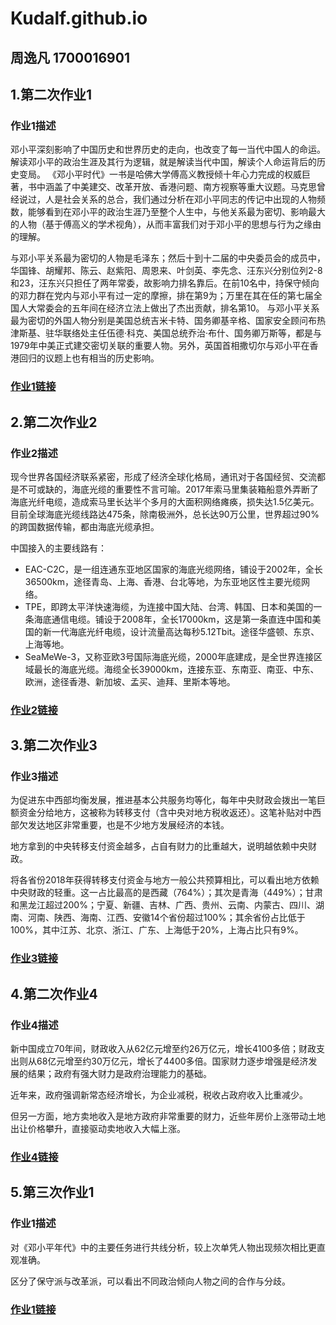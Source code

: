 # Kudalf.github.io

## 周逸凡 1700016901

## 1.第二次作业1

### 作业1描述

邓小平深刻影响了中国历史和世界历史的走向，也改变了每一当代中国人的命运。解读邓小平的政治生涯及其行为逻辑，就是解读当代中国，解读个人命运背后的历史变局。
《邓小平时代》一书是哈佛大学傅高义教授倾十年心力完成的权威巨著，书中涵盖了中美建交、改革开放、香港问题、南方视察等重大议题。马克思曾经说过，人是社会关系的总合，我们通过分析在邓小平同志的传记中出现的人物频数，能够看到在邓小平的政治生涯乃至整个人生中，与他关系最为密切、影响最大的人物（基于傅高义的学术视角），从而丰富我们对于邓小平的思想与行为之缘由的理解。

与邓小平关系最为密切的人物是毛泽东；然后十到十二届的中央委员会的成员中，华国锋、胡耀邦、陈云、赵紫阳、周恩来、叶剑英、李先念、汪东兴分别位列2-8和23，汪东兴只担任了两年常委，故影响力排名靠后。在前10名中，持保守倾向的邓力群在党内与邓小平有过一定的摩擦，排在第9为；万里在其在任的第七届全国人大常委会的五年间在经济立法上做出了杰出贡献，排名第10。
与邓小平关系最为密切的外国人物分别是美国总统吉米卡特、国务卿基辛格、国家安全顾问布热津斯基、驻华联络处主任伍德·科克、美国总统乔治·布什、国务卿万斯等，都是与1979年中美正式建交密切关联的重要人物。另外，英国首相撒切尔与邓小平在香港回归的议题上也有相当的历史影响。


### [作业1链接][1]


## 2.第二次作业2

### 作业2描述

现今世界各国经济联系紧密，形成了经济全球化格局，通讯对于各国经贸、交流都是不可或缺的，海底光缆的重要性不言可喻。2017年索马里集装箱船意外弄断了海底光纤电缆，造成索马里长达半个多月的大面积网络瘫痪，损失达1.5亿美元。目前全球海底光缆线路达475条，除南极洲外，总长达90万公里，世界超过90%的跨国数据传输，都由海底光缆承担。

中国接入的主要线路有：
* EAC-C2C，是一组连通东亚地区国家的海底光缆网络，铺设于2002年，全长36500km，途径青岛、上海、香港、台北等地，为东亚地区性主要光缆网络。
* TPE，即跨太平洋快速海缆，为连接中国大陆、台湾、韩国、日本和美国的一条海底通信电缆。铺设于2008年，全长17000km，这是第一条直连中国和美国的新一代海底光纤电缆，设计流量高达每秒5.12Tbit。途径华盛顿、东京、上海等地。
* SeaMeWe-3，又称亚欧3号国际海底光缆，2000年底建成，是全世界连接区域最长的海底光缆。海缆全长39000km，连接东亚、东南亚、南亚、中东、欧洲，途径香港、新加坡、孟买、迪拜、里斯本等地。



### [作业2链接][2]


## 3.第二次作业3

### 作业3描述

为促进东中西部均衡发展，推进基本公共服务均等化，每年中央财政会拨出一笔巨额资金分给地方，这被称为转移支付（含中央对地方税收返还）。这笔补贴对中西部欠发达地区非常重要，也是不少地方发展经济的本钱。

地方拿到的中央转移支付资金越多，占自有财力的比重越大，说明越依赖中央财政。

将各省份2018年获得转移支付资金与地方一般公共预算相比，可以看出地方依赖中央财政的轻重。这一占比最高的是西藏（764%）；其次是青海（449%）；甘肃和黑龙江超过200%；宁夏、新疆、吉林、广西、贵州、云南、内蒙古、四川、湖南、河南、陕西、海南、江西、安徽14个省份超过100%；其余省份占比低于100%，其中江苏、北京、浙江、广东、上海低于20%，上海占比只有9%。



### [作业3链接][3]

## 4.第二次作业4

### 作业4描述

新中国成立70年间，财政收入从62亿元增至约26万亿元，增长4100多倍；财政支出则从68亿元增至约30万亿元，增长了4400多倍。国家财力逐步增强是经济发展的结果；政府有强大财力是政府治理能力的基础。

近年来，政府强调新常态经济增长，为企业减税，税收占政府收入比重减少。

但另一方面，地方卖地收入是地方政府非常重要的财力，近些年房价上涨带动土地出让价格攀升，直接驱动卖地收入大幅上涨。


### [作业4链接][4]


## 5.第三次作业1

### 作业1描述

对《邓小平年代》中的主要任务进行共线分析，较上次单凭人物出现频次相比更直观准确。

区分了保守派与改革派，可以看出不同政治倾向人物之间的合作与分歧。


### [作业1链接][5]





[1]: https://kudalf.github.io/dengxiaoping.html
[2]: https://kudalf.github.io/cable.html
[3]: https://kudalf.github.io/地方对中央财政依赖度地图_map.html
[4]: https://kudalf.github.io/blhx.html
[5]: https://kudalf.github.io/%E5%85%B3%E7%B3%BB%E5%9B%BE-%E5%88%86%E7%B1%BB-%E9%82%93%E5%B0%8F%E5%B9%B3%E6%97%B6%E4%BB%A3.html
